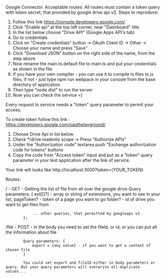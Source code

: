Google Connector.
Acceptable routes:
All routes must contain a token query with token secret, that provided by google drive api v3.
Steps to reproduce:
1. Follow this link https://console.developers.google.com/
2. Click "Enable api" at the top left corner, near "Dashboard" title
3. In the list below choose "Drive API" (Google Apps API's tab)
4. Go to credentials
5. Click on "Create credentials" button -> OAuth Client ID -> Other -> Choose your name and press "Save"
6. Click "Download JSON" button on the right side of the name, from the step above
7. Now rename the main.ts.default file to main.ts and put your credentials as shown in the file.
8. If you have your own compiler - you can use it to compile ts files to js files, if not - just type npm run webpack in your console from the base directory of application
9. Then type "node dist" to run the server.
10. Now you can check the service =)

Every request to service needs a "token" query parameter to permit your access.

To create token follow this link : https://developers.google.com/oauthplayground/
1. Choose Drive Api in list below
2. Check */drive.readonly scope -> Press "Authorize APIs"
3. Under the "Authorization code" textarea push "Exchange authorization code for tokens" buttons
4. Copy the code from "Access token" input and put as a "token" query parameter in your test application after the link of service.

Your link will looks like http://localhost:3000?token={YOUR_TOKEN}

Routes:

/ - GET - Getting the list of file from all over the google drive
            Query parameters: {
                ext[[]?] - array or string of extensions, you want to see in your list,
                pageToken? - token of a page you want to go
                folder? - id of drive you want to get files from

                ... other queries, that permitted by googleapi v3
            };

/file - POST - in the body you need to set the fileId, or id, or you can put all the information about file
            
            Query parameters: {
                export = {any value} - if you want to get a content of chosen file
            }

            You could set export and fileId either in body parameters or query. But your query parameters will overwrite all duplicate values...
